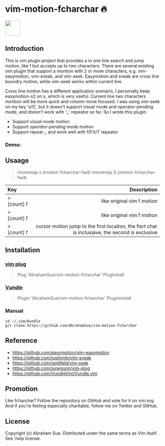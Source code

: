 vim-motion-fcharchar :fire:
====================

<img src="https://raw.githubusercontent.com/AbrahamSue/vim-motion-fcharchar/master/profile.png" width=50 height=50>

## Introduction
  This is vim plugin project that provides a in one line search and jump motion, like f but accepts up to two characters. There are several existing vim plugin that support a montion with 2 or more characters, e.g. vim-easymotion, vim-sneak, and vim-seek. Easymotion and sneak are cross line boundry motion, while vim-seek works within current line. 

  Cross line motion has a different application scenario, I personally keep easymotion-s2 on <Leader>s, which is very useful. Current line two characters montion will be more quick and column move focused. I was using vim-seek on my key 's/S', but it doesn't support visual mode and operator-pending mode, and doesn't work with ';,' repeator so far. So I wrote this plugin.

  * Support *visual mode* motion
  * Support *operator-pending* mode motion
  * Support repeat ;, and work well with f/F/t/T repeator

###  Demo:
   

## Usaage

> nnoremap s <Plug>(motion-fcharchar-fwd)
> nnoremap S <Plug>(motion-fcharchar-fwd)

| Key                        | Description                      |
| :---                       | ---:                             |
| > [count] f<char><timeout> | like original vim f<char> motion |
| > [count] f<char><ESC>     | like original vim f<char> motion |
| > [count] f<char><char>    | cursor motion jump to the first <char><char> locaiton, the fisrt char is inclusiave, the second is exclusive |

## Installation

### [vim plug](https://github.com/junegunn/vim-plug)
> Plug 'AbrahamSue/vim-motion-fcharchar'
> PlugInstall


### [Vundle](https://github.com/VundleVim/Vundle.vim)
> Plugin 'AbrahamSue/vim-motion-fcharchar'
> PluginInstall

### Manual
```
cd ~/.vim/bundle
git clone https://github.com/AbrahamSue/vim-motion-fcharchar
```

## Reference

* https://github.com/easymotion/vim-easymotion
* https://github.com/justinmk/vim-sneak
* https://github.com/goldfeld/vim-seek
* https://github.com/junegunn/vim-plug
* https://github.com/VundleVim/Vundle.vim

## Promotion

Like fcharchar? Follow the repository on GitHub and vote for it on vim.org. And if you're feeling especially charitable, follow me on Twitter and GitHub.

## License

Copyright (c) Abraham Sue. Distributed under the same terms as Vim itself. See :help license.


